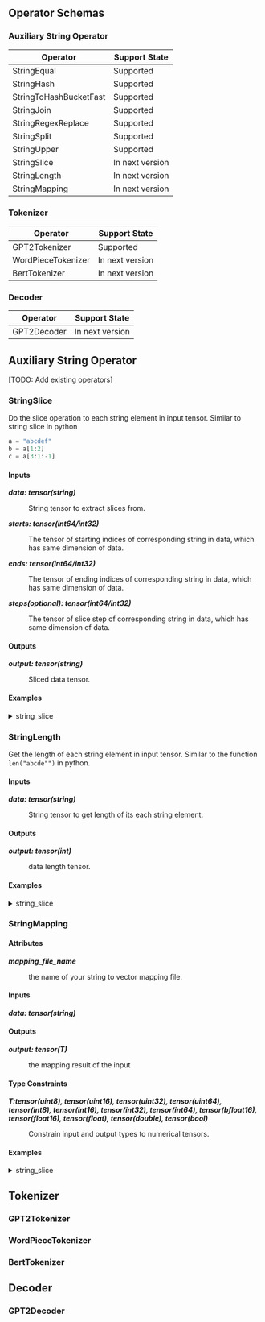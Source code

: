 ## Operator Schemas

### Auxiliary String Operator

|**Operator**|**Support State**|
|------------|-----------------|
|StringEqual |  Supported        |
|StringHash  |  Supported        |
|StringToHashBucketFast|Supported|
|StringJoin  | Supported         |
|StringRegexReplace| Supported  |
|StringSplit | Supported       |
|StringUpper  | Supported     |
|StringSlice | In next version |
|StringLength | In next version |
|StringMapping|  In next version|



### Tokenizer

|**Operator**|**Support State**|
|------------|-----------------|
|GPT2Tokenizer| Supported      |
|WordPieceTokenizer| In next version |
|BertTokenizer | In next version |


### Decoder 
|**Operator**|**Support State**|
|------------|-----------------|
|GPT2Decoder | In next version |


## Auxiliary String Operator

[TODO: Add existing operators]

### <a name="StringSlice"></a><a name="StringSlice">**StringSlice**</a>
Do the slice operation to each string element in input tensor. Similar to string slice in python
```python
a = "abcdef"
b = a[1:2]
c = a[3:1:-1]
```
#### Inputs

***data: tensor(string)***
<dd>String tensor to extract slices from.</dd>

***starts: tensor(int64/int32)***
<dd>The tensor of starting indices of corresponding string in data, which has same dimension of data.</dd>

***ends: tensor(int64/int32)***
<dd>The tensor of ending indices of corresponding string in data, which has same dimension of data.</dd>

***steps(optional): tensor(int64/int32)***
<dd>The tensor of slice step of corresponding string in data, which has same dimension of data.</dd>

#### Outputs

***output: tensor(string)***
<dd>Sliced data tensor.</dd>

#### Examples

<details>
<summary>string_slice</summary>

```python

node = onnx.helper.make_node(
    'StringSlice',
    inputs=['x', 'starts', 'ends', 'steps'],
    outputs=['y'],
)

x = ["abcdef", "hijkl"]
y = [x[0][1:3:1], x[1][3:1:-1]]
starts = np.array([1, 3], dtype=np.int64)
ends = np.array([3, 1], dtype=np.int64)
axes = np.array([0, 1], dtype=np.int64)
steps = np.array([1, 1], dtype=np.int64)

expect(node, inputs=[x, starts, ends, axes, steps], outputs=[y],
       name='test_slice')
```
</details>

### <a name="StringLength"></a><a name="StringLength">**StringLength**</a>

Get the length of each string element in input tensor. Similar to the function `len("abcde"")` in python.

#### Inputs 

***data: tensor(string)***
<dd>String tensor to get length of its each string element.</dd>

#### Outputs

***output: tensor(int)***
<dd>data length tensor.</dd>

#### Examples

<details>
<summary>string_slice</summary>

```python

node = onnx.helper.make_node(
    'StringSlice',
    inputs=['x'],
    outputs=['y'],
)

x = ["abcdef", "hijkl"]
y = [len(x[0]), len(x[1]) ]


expect(node, inputs=[x], outputs=[y],
       name='test_slice')
```
</details>


### <a name="StringMapping"></a><a name="StringMapping">**StringMapping**</a>

#### Attributes

***mapping_file_name***
<dd>the name of your string to vector mapping file.</dd>

#### Inputs

***data: tensor(string)***
<dd></dd>

#### Outputs

***output: tensor(T)***
<dd>the mapping result of the input</dd>

#### Type Constraints
***T:tensor(uint8), tensor(uint16), tensor(uint32), tensor(uint64), tensor(int8), tensor(int16), tensor(int32), tensor(int64), tensor(bfloat16), tensor(float16), tensor(float), tensor(double), tensor(bool)***
<dd>Constrain input and output types to numerical tensors.</dd>


#### Examples

<details>
<summary>string_slice</summary>

```python

node = onnx.helper.make_node(
    'StringSlice',
    inputs=['x'],
    outputs=['y'],
)

x = ["abcdef", "hijkl"]
y = [len(x[0]), len(x[1]) ]


expect(node, inputs=[x], outputs=[y],
       name='test_slice')

```
</details>

## Tokenizer

### <a name="GPT2Tokenizer"></a><a name="GPT2Tokenizer">**GPT2Tokenizer**</a>

### <a name="WordPieceTokenizer"></a><a name="WordPieceTokenizer">**WordPieceTokenizer**</a>

### <a name="BertTokenizer"></a><a name="BertTokenizer">**BertTokenizer**</a>


## Decoder

### <a name="GPT2Decoder"></a><a name="GPT2Decoder">**GPT2Decoder**</a>